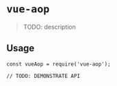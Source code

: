 # `vue-aop`

> TODO: description

## Usage

```
const vueAop = require('vue-aop');

// TODO: DEMONSTRATE API
```
